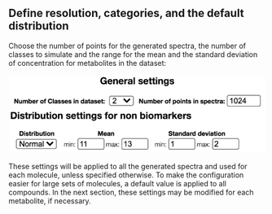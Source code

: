 ## Define resolution, categories, and the default distribution

Choose the number of points for the generated spectra, the number of classes to simulate and the range for the mean and the standard deviation of concentration for metabolites in the dataset:

![settings](images/settings.png)

These settings will be applied to all the generated spectra and used for each molecule, unless specified otherwise. To make the configuration easier for large sets of molecules, a default value is applied to all compounds. In the next section, these settings may be modified for each metabolite, if necessary.
